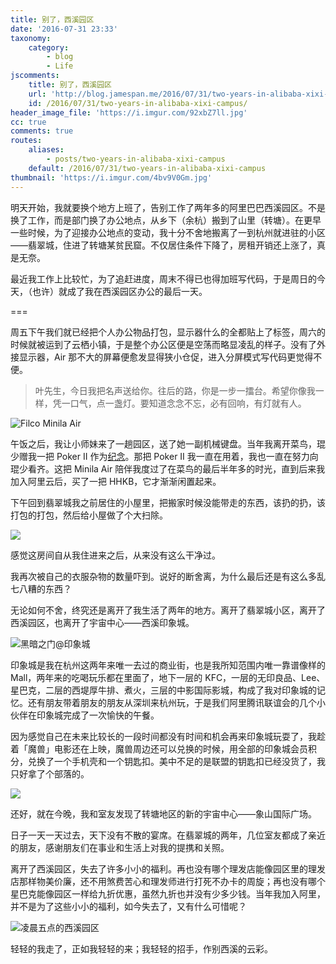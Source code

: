 ```yaml
---
title: 别了，西溪园区
date: '2016-07-31 23:33'
taxonomy:
    category:
        - blog
        - Life
jscomments:
    title: 别了，西溪园区
    url: 'http://blog.jamespan.me/2016/07/31/two-years-in-alibaba-xixi-campus/'
    id: /2016/07/31/two-years-in-alibaba-xixi-campus/
header_image_file: 'https://i.imgur.com/92xbZ7ll.jpg'
cc: true
comments: true
routes:
    aliases:
        - posts/two-years-in-alibaba-xixi-campus
    default: /2016/07/31/two-years-in-alibaba-xixi-campus
thumbnail: 'https://i.imgur.com/4bv9V0Gm.jpg'
---
```


明天开始，我就要换个地方上班了，告别工作了两年多的阿里巴巴西溪园区。不是换了工作，而是部门换了办公地点，从乡下（余杭）搬到了山里（转塘）。在更早一些时候，为了迎接办公地点的变动，我十分不舍地搬离了一到杭州就进驻的小区——翡翠城，住进了转塘某贫民窟。不仅居住条件下降了，房租开销还上涨了，真是无奈。

最近我工作上比较忙，为了追赶进度，周末不得已也得加班写代码，于是周日的今天，（也许）就成了我在西溪园区办公的最后一天。

===



周五下午我们就已经把个人办公物品打包，显示器什么的全都贴上了标签，周六的时候就被运到了云栖小镇，于是整个办公区便是空荡而略显凌乱的样子。没有了外接显示器，Air 那不大的屏幕便愈发显得狭小仓促，进入分屏模式写代码更觉得不便。

> 叶先生，今日我把名声送给你。往后的路，你是一步一擂台。希望你像我一样，凭一口气，点一盏灯。要知道念念不忘，必有回响，有灯就有人。

![Filco Minila Air](https://i.imgur.com/4bv9V0Gl.jpg)

午饭之后，我让小师妹来了一趟园区，送了她一副机械键盘。当年我离开菜鸟，琨少赠我一把 Poker II 作为[纪念][1]。那把 Poker II 我一直在用着，我也一直在努力向琨少看齐。这把 Minila Air 陪伴我度过了在菜鸟的最后半年多的时光，直到后来我加入阿里云后，买了一把 HHKB，它才渐渐闲置起来。

下午回到翡翠城我之前居住的小屋里，把搬家时候没能带走的东西，该扔的扔，该打包的打包，然后给小屋做了个大扫除。

![](https://i.imgur.com/xLbZ3iMl.jpg)

感觉这房间自从我住进来之后，从来没有这么干净过。

我再次被自己的衣服杂物的数量吓到。说好的断舍离，为什么最后还是有这么多乱七八糟的东西？

无论如何不舍，终究还是离开了我生活了两年的地方。离开了翡翠城小区，离开了西溪园区，也离开了宇宙中心——西溪印象城。

![黑暗之门@印象城](https://i.imgur.com/jIgKRJFl.jpg)

印象城是我在杭州这两年来唯一去过的商业街，也是我所知范围内唯一靠谱像样的 Mall，两年来的吃喝玩乐都在里面了，地下一层的 KFC，一层的无印良品、Lee、星巴克，二层的西堤厚牛排、煮火，三层的中影国际影城，构成了我对印象城的记忆。还有朋友带着朋友的朋友从深圳来杭州玩，于是我们阿里腾讯联谊会的几个小伙伴在印象城完成了一次愉快的午餐。

因为感觉自己在未来比较长的一段时间都没有时间和机会再来印象城玩耍了，我趁着「魔兽」电影还在上映，魔兽周边还可以兑换的时候，用全部的印象城会员积分，兑换了一个手机壳和一个钥匙扣。美中不足的是联盟的钥匙扣已经没货了，我只好拿了个部落的。

![](https://i.imgur.com/c4WfYv6l.jpg)

还好，就在今晚，我和室友发现了转塘地区的新的宇宙中心——象山国际广场。

日子一天一天过去，天下没有不散的宴席。在翡翠城的两年，几位室友都成了亲近的朋友，感谢朋友们在事业和生活上对我的提携和关照。

离开了西溪园区，失去了许多小小的福利。再也没有哪个理发店能像园区里的理发店那样物美价廉，还不用煞费苦心和理发师进行打死不办卡的周旋；再也没有哪个星巴克能像园区一样给九折优惠，虽然九折也并没有少多少钱。当年我加入阿里，并不是为了这些小小的福利，如今失去了，又有什么可惜呢？

![凌晨五点的西溪园区](https://i.imgur.com/92xbZ7ll.jpg)

轻轻的我走了，正如我轻轻的来；我轻轻的招手，作别西溪的云彩。

[1]: /2016/01/23/poker-ii-and-kindle/